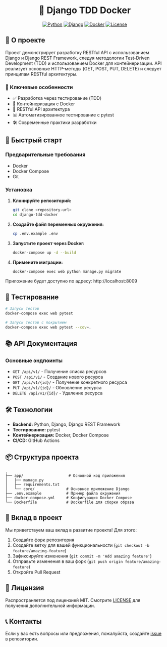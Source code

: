 <div align="center">

# 🐍 Django TDD Docker

[![Python](https://img.shields.io/badge/Python-3.9%2B-blue)](https://www.python.org/downloads/)
[![Django](https://img.shields.io/badge/Django-4.0%2B-green)](https://www.djangoproject.com/)
[![Docker](https://img.shields.io/badge/Docker-20.10%2B-blue)](https://www.docker.com/)
[![License](https://img.shields.io/badge/license-MIT-blue.svg)](LICENSE)

</div>

## 📝 О проекте

Проект демонстрирует разработку RESTful API с использованием Django и Django REST Framework, следуя методологии Test-Driven Development (TDD) и использованием Docker для контейнеризации. API реализует основные HTTP-методы (GET, POST, PUT, DELETE) и следует принципам RESTful архитектуры.

### 🔑 Ключевые особенности

- ✅ Разработка через тестирование (TDD)
- 🐳 Контейнеризация с Docker
- 🔄 RESTful API архитектура
- 📊 Автоматизированное тестирование с pytest
- 🛠 Современные практики разработки

## 🚀 Быстрый старт

### Предварительные требования

- Docker
- Docker Compose
- Git

### Установка

1. **Клонируйте репозиторий:**
   ```bash
   git clone <repository-url>
   cd django-tdd-docker
   ```

2. **Создайте файл переменных окружения:**
   ```bash
   cp .env.example .env
   ```

3. **Запустите проект через Docker:**
   ```bash
   docker-compose up -d --build
   ```

4. **Примените миграции:**
   ```bash
   docker-compose exec web python manage.py migrate
   ```

Приложение будет доступно по адресу: http://localhost:8009

## 🧪 Тестирование

```bash
# Запуск тестов
docker-compose exec web pytest

# Запуск тестов с покрытием
docker-compose exec web pytest --cov=.
```

## 📚 API Документация

### Основные эндпоинты

- `GET /api/v1/` - Получение списка ресурсов
- `POST /api/v1/` - Создание нового ресурса
- `GET /api/v1/{id}/` - Получение конкретного ресурса
- `PUT /api/v1/{id}/` - Обновление ресурса
- `DELETE /api/v1/{id}/` - Удаление ресурса

## 🛠 Технологии

- **Backend:** Python, Django, Django REST Framework
- **Тестирование:** pytest
- **Контейнеризация:** Docker, Docker Compose
- **CI/CD:** GitHub Actions

## 📦 Структура проекта

```
.
├── app/                    # Основной код приложения
│   ├── manage.py
│   ├── requirements.txt
│   └── core/              # Основное приложение Django
├── .env.example           # Пример файла окружения
├── docker-compose.yml     # Конфигурация Docker Compose
└── Dockerfile             # Dockerfile для сборки образа
```

## 🤝 Вклад в проект

Мы приветствуем ваш вклад в развитие проекта! Для этого:

1. Создайте форк репозитория
2. Создайте ветку для вашей функциональности (`git checkout -b feature/amazing-feature`)
3. Зафиксируйте изменения (`git commit -m 'Add amazing feature'`)
4. Отправьте изменения в ваш форк (`git push origin feature/amazing-feature`)
5. Откройте Pull Request

## 📄 Лицензия

Распространяется под лицензией MIT. Смотрите [LICENSE](LICENSE) для получения дополнительной информации.

## 📞 Контакты

Если у вас есть вопросы или предложения, пожалуйста, создайте [issue](../../issues) в репозитории.